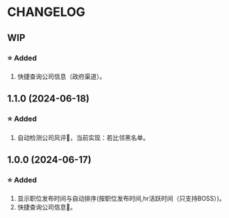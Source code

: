 # CHANGELOG

## WIP

### ⭐ Added

1. 快捷查询公司信息（政府渠道）。

## 1.1.0 (2024-06-18)

### ⭐ Added

1. 自动检测公司风评📡，当前实现：若比邻黑名单。

## 1.0.0 (2024-06-17)

### ⭐ Added

1. 显示职位发布时间与自动排序(按职位发布时间,hr活跃时间（只支持BOSS）)。
2. 快捷查询公司信息🔎。
